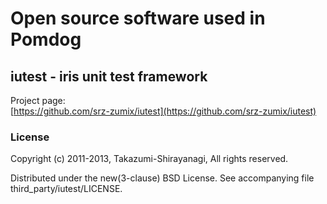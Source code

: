 Open source software used in Pomdog
===============================

## iutest - iris unit test framework

Project page:  
[https://github.com/srz-zumix/iutest](https://github.com/srz-zumix/iutest)

### License

Copyright (c) 2011-2013, Takazumi-Shirayanagi, All rights reserved.  

Distributed under the new(3-clause) BSD License.
See accompanying file third_party/iutest/LICENSE.
